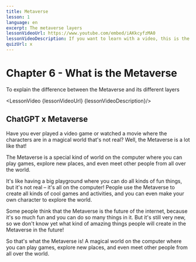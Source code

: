 ```yaml
---
title: Metaverse
lesson: 1
language: en
excerpt: The metaverse layers
lessonVideoUrl: https://www.youtube.com/embed/iAKkcyfzMA0  
lessonVideoDescription: If you want to learn with a video, this is the way to do it.
quizUrl: x
---
```


<script>
  import LessonVideo from '$lib/components/atoms/LessonVideo.svelte';   
</script>

# Chapter 6 - What is the Metaverse

To explain the difference between the Metaverse and its different layers

<LessonVideo {lessonVideoUrl} {lessonVideoDescription}/>

## ChatGPT x Metaverse

Have you ever played a video game or watched a movie where the characters are
in a magical world that's not real? Well, the Metaverse is a lot like that!

The Metaverse is a special kind of world on the computer where you can play
games, explore new places, and even meet other people from all over the world.

It's like having a big playground where you can do all kinds of fun things, but it's
not real – it's all on the computer! People use the Metaverse to create all kinds of
cool games and activities, and you can even make your own character to explore
the world.

Some people think that the Metaverse is the future of the internet, because it's so
much fun and you can do so many things in it. But it's still very new, so we don't
know yet what kind of amazing things people will create in the Metaverse in the
future!

So that's what the Metaverse is! A magical world on the computer where you can
play games, explore new places, and even meet other people from all over the
world.
